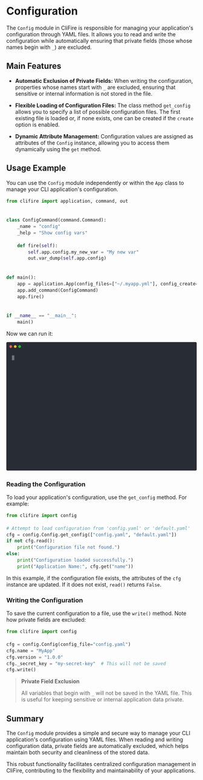 # Configuration

The `Config` module in CliFire is responsible for managing your application's configuration through YAML files. It allows you to read and write the configuration while automatically ensuring that private fields (those whose names begin with `_`) are excluded.

## Main Features

- **Automatic Exclusion of Private Fields:**
  When writing the configuration, properties whose names start with `_` are excluded, ensuring that sensitive or internal information is not stored in the file.

- **Flexible Loading of Configuration Files:**
  The class method `get_config` allows you to specify a list of possible configuration files. The first existing file is loaded or, if none exists, one can be created if the `create` option is enabled.

- **Dynamic Attribute Management:**
  Configuration values are assigned as attributes of the `Config` instance, allowing you to access them dynamically using the `get` method.

## Usage Example

You can use the `Config` module independently or within the `App` class to manage your CLI application's configuration.

```python
from clifire import application, command, out


class ConfigCommand(command.Command):
    _name = "config"
    _help = "Show config vars"

    def fire(self):
        self.app.config.my_new_var = "My new var"
        out.var_dump(self.app.config)


def main():
    app = application.App(config_files=["~/.myapp.yml"], config_create=True)
    app.add_command(ConfigCommand)
    app.fire()


if __name__ == "__main__":
    main()
```

Now we can run it:

![Samplapp_Config](../../assets/records/samplapp_config.svg)

### Reading the Configuration

To load your application's configuration, use the `get_config` method. For example:

```python
from clifire import config

# Attempt to load configuration from 'config.yaml' or 'default.yaml'
cfg = config.Config.get_config(["config.yaml", "default.yaml"])
if not cfg.read():
    print("Configuration file not found.")
else:
    print("Configuration loaded successfully.")
    print("Application Name:", cfg.get("name"))
```

In this example, if the configuration file exists, the attributes of the `cfg` instance are updated. If it does not exist, `read()` returns `False`.

### Writing the Configuration

To save the current configuration to a file, use the `write()` method. Note how private fields are excluded:

```python
from clifire import config

cfg = config.Config(config_file="config.yaml")
cfg.name = "MyApp"
cfg.version = "1.0.0"
cfg._secret_key = "my-secret-key"  # This will not be saved
cfg.write()
```

> **Private Field Exclusion**
>
> All variables that begin with `_` will not be saved in the YAML file. This is useful for keeping sensitive or internal application data private.

## Summary

The `Config` module provides a simple and secure way to manage your CLI application's configuration using YAML files. When reading and writing configuration data, private fields are automatically excluded, which helps maintain both security and cleanliness of the stored data.

This robust functionality facilitates centralized configuration management in CliFire, contributing to the flexibility and maintainability of your applications.
